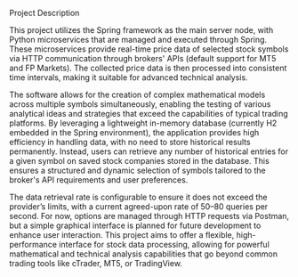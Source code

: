 Project Description

This project utilizes the Spring framework as the main server node, with Python microservices that are managed and executed through Spring. These microservices provide real-time price data of selected stock symbols via HTTP communication through brokers' APIs (default support for MT5 and FP Markets). The collected price data is then processed into consistent time intervals, making it suitable for advanced technical analysis.

The software allows for the creation of complex mathematical models across multiple symbols simultaneously, enabling the testing of various analytical ideas and strategies that exceed the capabilities of typical trading platforms. By leveraging a lightweight in-memory database (currently H2 embedded in the Spring environment), the application provides high efficiency in handling data, with no need to store historical results permanently. Instead, users can retrieve any number of historical entries for a given symbol on saved stock companies stored in the database. This ensures a structured and dynamic selection of symbols tailored to the broker's API requirements and user preferences.

The data retrieval rate is configurable to ensure it does not exceed the provider’s limits, with a current agreed-upon rate of 50–80 queries per second. For now, options are managed through HTTP requests via Postman,
but a simple graphical interface is planned for future development to enhance user interaction.
This project aims to offer a flexible, high-performance interface for stock data processing, allowing for powerful mathematical and technical analysis capabilities that go beyond common trading tools like cTrader, MT5, or TradingView.
